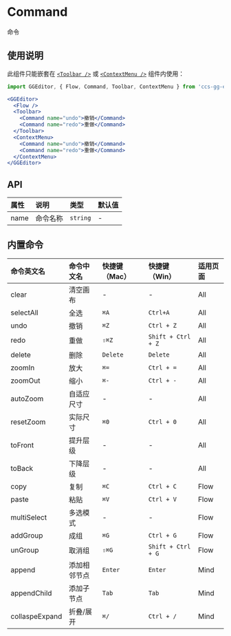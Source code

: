 # Command

命令

## 使用说明

此组件只能嵌套在 [`<Toolbar />`](toolbar.zh-CN.md) 或 [`<ContextMenu />`](contextMenu.zh-CN.md) 组件内使用：

```jsx
import GGEditor, { Flow, Command, Toolbar, ContextMenu } from 'ccs-gg-editor';

<GGEditor>
  <Flow />
  <Toolbar>
    <Command name="undo">撤销</Command>
    <Command name="redo">重做</Command>
  </Toolbar>
  <ContextMenu>
    <Command name="undo">撤销</Command>
    <Command name="redo">重做</Command>
  </ContextMenu>
</GGEditor>
```

## API

| 属性 | 说明 | 类型 | 默认值 |
| :--- | :--- | :--- | :--- |
| name | 命令名称 | `string` | - |

## 内置命令

| 命令英文名 | 命令中文名 | 快捷键（Mac） | 快捷键（Win） | 适用页面 |
| :--- | :--- | :--- | :--- | :--- |
| clear | 清空画布 | - | - | All |
| selectAll | 全选 | `⌘A` | `Ctrl+A` | All |
| undo | 撤销 | `⌘Z` | `Ctrl + Z` | All |
| redo | 重做 | `⇧⌘Z` | `Shift + Ctrl + Z` | All |
| delete | 删除 | `Delete` | `Delete` | All |
| zoomIn | 放大 | `⌘=` | `Ctrl + =` | All |
| zoomOut | 缩小 | `⌘-` | `Ctrl + -` | All |
| autoZoom | 自适应尺寸 | - | - | All |
| resetZoom | 实际尺寸 | `⌘0` | `Ctrl + 0` | All |
| toFront | 提升层级 | - | - | All |
| toBack | 下降层级 | - | - | All |
| copy | 复制 | `⌘C` | `Ctrl + C` | Flow |
| paste | 粘贴 | `⌘V` | `Ctrl + V` | Flow |
| multiSelect | 多选模式 | - | - | Flow |
| addGroup | 成组 | `⌘G` | `Ctrl + G` | Flow |
| unGroup | 取消组 | `⇧⌘G` | `Shift + Ctrl + G` | Flow |
| append | 添加相邻节点 | `Enter` | `Enter` | Mind |
| appendChild | 添加子节点 | `Tab` | `Tab` | Mind |
| collaspeExpand | 折叠/展开 | `⌘/` | `Ctrl + /` | Mind |
